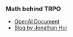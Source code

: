 ### Math behind TRPO

- [OpenAI Document](https://spinningup.openai.com/en/latest/algorithms/trpo.html)
- [Blog by Jonathan Hui](https://medium.com/@jonathan_hui/rl-the-math-behind-trpo-ppo-d12f6c745f33)